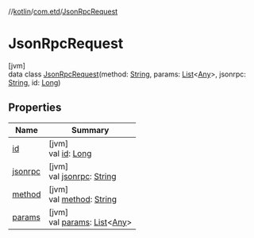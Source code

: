 //[kotlin](../../../index.md)/[com.etd](../index.md)/[JsonRpcRequest](index.md)

# JsonRpcRequest

[jvm]\
data class [JsonRpcRequest](index.md)(method: [String](https://kotlinlang.org/api/latest/jvm/stdlib/kotlin/-string/index.html), params: [List](https://kotlinlang.org/api/latest/jvm/stdlib/kotlin.collections/-list/index.html)&lt;[Any](https://kotlinlang.org/api/latest/jvm/stdlib/kotlin/-any/index.html)&gt;, jsonrpc: [String](https://kotlinlang.org/api/latest/jvm/stdlib/kotlin/-string/index.html), id: [Long](https://kotlinlang.org/api/latest/jvm/stdlib/kotlin/-long/index.html))

## Properties

| Name | Summary |
|---|---|
| [id](id.md) | [jvm]<br>val [id](id.md): [Long](https://kotlinlang.org/api/latest/jvm/stdlib/kotlin/-long/index.html) |
| [jsonrpc](jsonrpc.md) | [jvm]<br>val [jsonrpc](jsonrpc.md): [String](https://kotlinlang.org/api/latest/jvm/stdlib/kotlin/-string/index.html) |
| [method](method.md) | [jvm]<br>val [method](method.md): [String](https://kotlinlang.org/api/latest/jvm/stdlib/kotlin/-string/index.html) |
| [params](params.md) | [jvm]<br>val [params](params.md): [List](https://kotlinlang.org/api/latest/jvm/stdlib/kotlin.collections/-list/index.html)&lt;[Any](https://kotlinlang.org/api/latest/jvm/stdlib/kotlin/-any/index.html)&gt; |
